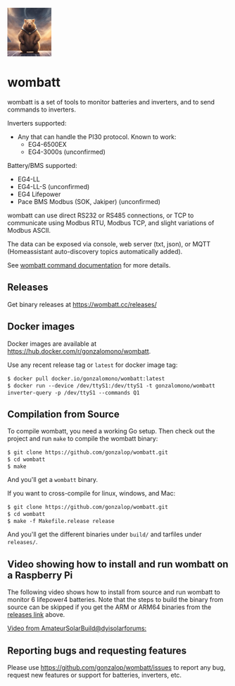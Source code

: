 ![wombatt logo](https://github.com/gonzalop/wombatt/blob/main/extras/wombatt-small.jpg?raw=true)
# wombatt

wombatt is a set of tools to monitor batteries and inverters, and to send commands to inverters.

Inverters supported:
- Any that can handle the PI30 protocol. Known to work:
    - EG4-6500EX
    - EG4-3000s (unconfirmed)

Battery/BMS supported:
- EG4-LL
- EG4-LL-S (unconfirmed)
- EG4 Lifepower
- Pace BMS Modbus (SOK, Jakiper) (unconfirmed)

wombatt can use direct RS232 or RS485 connections, or TCP to communicate using Modbus RTU, Modbus TCP,
and slight variations of Modbus ASCII.

The data can be exposed via console, web server (txt, json), or MQTT (Homeassistant auto-discovery topics automatically added).


See [wombatt command documentation](docs/cmds/wombatt.md) for more details.

## Releases
Get binary releases at https://wombatt.cc/releases/

## Docker images
Docker images are available at https://hub.docker.com/r/gonzalomono/wombatt.

Use any recent release tag or `latest` for docker image tag:

~~~
$ docker pull docker.io/gonzalomono/wombatt:latest
$ docker run --device /dev/ttyS1:/dev/ttyS1 -t gonzalomono/wombatt inverter-query -p /dev/ttyS1 --commands Q1
~~~

## Compilation from Source

To compile wombatt, you need a working Go setup. Then check out the project and run `make` to compile the wombatt binary:

~~~
$ git clone https://github.com/gonzalop/wombatt.git
$ cd wombatt
$ make
~~~

And you'll get a `wombatt` binary.

If you want to cross-compile for linux, windows, and Mac:

~~~
$ git clone https://github.com/gonzalop/wombatt.git
$ cd wombatt
$ make -f Makefile.release release
~~~

And you'll get the different binaries under `build/` and tarfiles under `releases/`.

## Video showing how to install and run wombatt on a Raspberry Pi

The following video shows how to install from source and run wombatt to monitor 6 lifepower4 batteries.
Note that the steps to build the binary from source can be skipped if you get the ARM or ARM64 binaries from the
[releases link](https://github.com/gonzalop/wombatt#releases) above.

[Video from AmateurSolarBuild@dyisolarforums:](https://youtu.be/wwLMO1hMxnY)

## Reporting bugs and requesting features
Please use https://github.com/gonzalop/wombatt/issues to report any bug, request new features
or support for batteries, inverters, etc.

